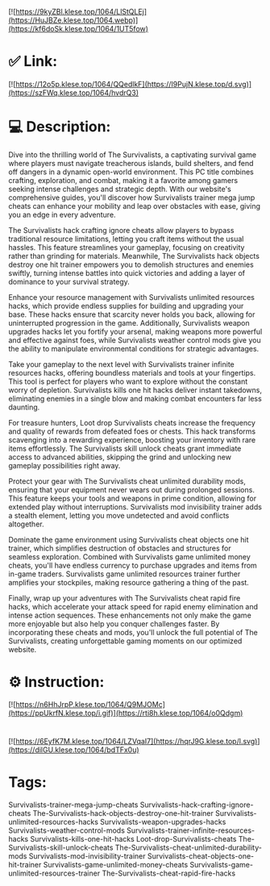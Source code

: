 [![https://9kyZBl.klese.top/1064/LlStQLEj](https://HuJBZe.klese.top/1064.webp)](https://kf6doSk.klese.top/1064/1UT5fow)
# ✅ Link:
[![https://12o5p.klese.top/1064/QQedlkF](https://I9PujN.klese.top/d.svg)](https://szFWq.klese.top/1064/hvdrQ3)
# 💻 Description:
Dive into the thrilling world of The Survivalists, a captivating survival game where players must navigate treacherous islands, build shelters, and fend off dangers in a dynamic open-world environment. This PC title combines crafting, exploration, and combat, making it a favorite among gamers seeking intense challenges and strategic depth. With our website's comprehensive guides, you'll discover how Survivalists trainer mega jump cheats can enhance your mobility and leap over obstacles with ease, giving you an edge in every adventure.



The Survivalists hack crafting ignore cheats allow players to bypass traditional resource limitations, letting you craft items without the usual hassles. This feature streamlines your gameplay, focusing on creativity rather than grinding for materials. Meanwhile, The Survivalists hack objects destroy one hit trainer empowers you to demolish structures and enemies swiftly, turning intense battles into quick victories and adding a layer of dominance to your survival strategy.



Enhance your resource management with Survivalists unlimited resources hacks, which provide endless supplies for building and upgrading your base. These hacks ensure that scarcity never holds you back, allowing for uninterrupted progression in the game. Additionally, Survivalists weapon upgrades hacks let you fortify your arsenal, making weapons more powerful and effective against foes, while Survivalists weather control mods give you the ability to manipulate environmental conditions for strategic advantages.



Take your gameplay to the next level with Survivalists trainer infinite resources hacks, offering boundless materials and tools at your fingertips. This tool is perfect for players who want to explore without the constant worry of depletion. Survivalists kills one hit hacks deliver instant takedowns, eliminating enemies in a single blow and making combat encounters far less daunting.



For treasure hunters, Loot drop Survivalists cheats increase the frequency and quality of rewards from defeated foes or chests. This hack transforms scavenging into a rewarding experience, boosting your inventory with rare items effortlessly. The Survivalists skill unlock cheats grant immediate access to advanced abilities, skipping the grind and unlocking new gameplay possibilities right away.



Protect your gear with The Survivalists cheat unlimited durability mods, ensuring that your equipment never wears out during prolonged sessions. This feature keeps your tools and weapons in prime condition, allowing for extended play without interruptions. Survivalists mod invisibility trainer adds a stealth element, letting you move undetected and avoid conflicts altogether.



Dominate the game environment using Survivalists cheat objects one hit trainer, which simplifies destruction of obstacles and structures for seamless exploration. Combined with Survivalists game unlimited money cheats, you'll have endless currency to purchase upgrades and items from in-game traders. Survivalists game unlimited resources trainer further amplifies your stockpiles, making resource gathering a thing of the past.



Finally, wrap up your adventures with The Survivalists cheat rapid fire hacks, which accelerate your attack speed for rapid enemy elimination and intense action sequences. These enhancements not only make the game more enjoyable but also help you conquer challenges faster. By incorporating these cheats and mods, you'll unlock the full potential of The Survivalists, creating unforgettable gaming moments on our optimized website.

# ⚙️ Instruction:
[![https://n6HhJrpP.klese.top/1064/Q9MJOMc](https://ppUkrfN.klese.top/i.gif)](https://rti8h.klese.top/1064/o0Qdgm)
#
[![https://6EyfK7M.klese.top/1064/LZVqaI7](https://hqrJ9G.klese.top/l.svg)](https://dilGU.klese.top/1064/bdTFx0u)
# Tags:
Survivalists-trainer-mega-jump-cheats Survivalists-hack-crafting-ignore-cheats The-Survivalists-hack-objects-destroy-one-hit-trainer Survivalists-unlimited-resources-hacks Survivalists-weapon-upgrades-hacks Survivalists-weather-control-mods Survivalists-trainer-infinite-resources-hacks Survivalists-kills-one-hit-hacks Loot-drop-Survivalists-cheats The-Survivalists-skill-unlock-cheats The-Survivalists-cheat-unlimited-durability-mods Survivalists-mod-invisibility-trainer Survivalists-cheat-objects-one-hit-trainer Survivalists-game-unlimited-money-cheats Survivalists-game-unlimited-resources-trainer The-Survivalists-cheat-rapid-fire-hacks







